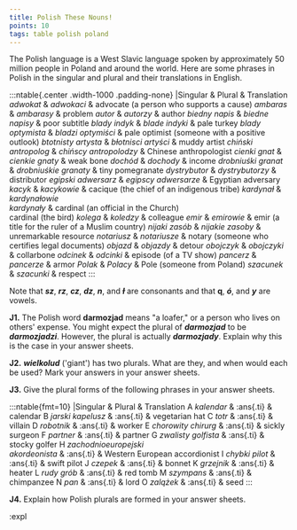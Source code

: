 ```yaml
---
title: Polish These Nouns!
points: 10
tags: table polish poland
---
```


The Polish language is a West Slavic language spoken by approximately 50 million people in Poland and
around the world. Here are some phrases in Polish in the singular and plural and their translations in English.

:::ntable{.center .width-1000 .padding-none}
|Singular & Plural & Translation
*adwokat* & *adwokaci* & advocate (a person who supports a cause)
*ambaras* & *ambarasy* & problem
*autor* & *autorzy* & author
*biedny napis* & *biedne napisy* & poor subtitle
*blady indyk* & *blade indyki* & pale turkey
*blady optymista* & *bladzi optymiści* & pale optimist (someone with a positive outlook)
*btotnisty artysta* & *bɫotnisci artyści* & muddy artist
*chiński antropolog* & *chińscy antropolodzy* & Chinese anthropologist
*cienki gnat* & *cienkie gnaty* & weak bone
*dochód* & *dochody* & income
*drobniuśki granat* & *drobniuśkie granaty* & tiny pomegranate
*dystrybutor* & *dystrybutorzy* & distributor
*egipski adwersarz* & *egipscy adwersarze* & Egyptian adversary
*kacyk* & *kacykowie* & cacique (the chief of an indigenous tribe)
*kardynaɫ* & *kardynaɫowie*<br>*kardynaɫy* & cardinal (an official in the Church)<br>cardinal (the bird)
*kolega* & *koledzy* & colleague
*emir* & *emirowie* & emir (a title for the ruler of a Muslim country)
*nijaki zasób* & *nijakie zasoby* & unremarkable resource
*notariusz* & *notariusze* & notary (someone who certifies legal documents)
*objazd* & *objazdy* & detour
*obojczyk* & *obojczyki* & collarbone
*odcinek* & *odcinki* & episode (of a TV show)
*pancerz* & *pancerze* & armor
*Polak* & *Polacy* & Pole (someone from Poland)
*szacunek* & *szacunki* & respect
:::

Note that ***sz***, ***rz***, ***cz***, ***dz***, ***n***, and ***ɫ*** are consonants and that **q**, ***ó***, and ***y*** are vowels.

**J1.** The Polish word **darmozjad** means "a loafer," or a person who lives on others' expense. You might
expect the plural of ***darmozjad*** to be ***darmozjadzi***. However, the plural is actually ***darmozjady***. Explain why this is the case in your answer sheets.

**J2.** ***wielkolud*** ('giant') has two plurals. What are they, and when would each be used? Mark your answers in your answer sheets.

**J3.** Give the plural forms of the following phrases in your answer sheets.

:::ntable{fmt=10}
|Singular & Plural & Translation
A *kalendar* & :ans{.ti} & calendar
B *jarski kapelusz* & :ans{.ti} & vegetarian hat
C *totr* & :ans{.ti} & villain
D *robotnik* & :ans{.ti} & worker
E *chorowity chirurg* & :ans{.ti} & sickly surgeon
F *partner* & :ans{.ti} & partner
G *zwalisty golfista* & :ans{.ti} & stocky golfer
H *zachodnioeuropejski <br>akordeonista* & :ans{.ti} & Western European accordionist
I *chybki pilot* & :ans{.ti} & swift pilot
J *czepek* & :ans{.ti} & bonnet
K *grzejnik* & :ans{.ti} & heater
L *rudy grób* & :ans{.ti} & red tomb 
M *szympans* & :ans{.ti} & chimpanzee
N *pan* & :ans{.ti} & lord
O *zalqżek* & :ans{.ti} & seed
:::

**J4.** Explain how Polish plurals are formed in your answer sheets.

:expl
